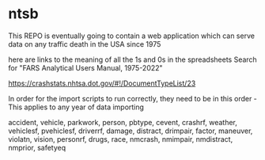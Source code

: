 # ntsb
This REPO is eventually going to contain a web application which can serve data on any traffic death in the USA since 1975

here are links to the meaning of all the 1s and 0s in the spreadsheets
Search for "FARS Analytical Users Manual, 1975-2022"

https://crashstats.nhtsa.dot.gov/#!/DocumentTypeList/23


In order for the import scripts to run correctly, they need to be in this order - This applies to any year of data importing

accident, vehicle, parkwork, person, pbtype, cevent, crashrf, weather, vehiclesf, pvehiclesf, driverrf, damage, distract, drimpair, factor, maneuver, violatn, vision, personrf, drugs, race, nmcrash, nmimpair, nmdistract, nmprior, safetyeq
